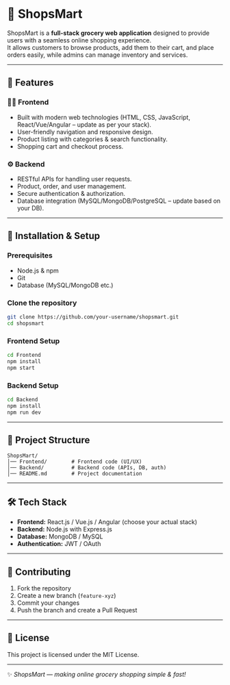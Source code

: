 # 🛒 ShopsMart  

ShopsMart is a **full-stack grocery web application** designed to provide users with a seamless online shopping experience.  
It allows customers to browse products, add them to their cart, and place orders easily, while admins can manage inventory and services.  

---

## 📌 Features  

### 👨‍💻 Frontend  
- Built with modern web technologies (HTML, CSS, JavaScript, React/Vue/Angular – update as per your stack).  
- User-friendly navigation and responsive design.  
- Product listing with categories & search functionality.  
- Shopping cart and checkout process.  

### ⚙️ Backend  
- RESTful APIs for handling user requests.  
- Product, order, and user management.  
- Secure authentication & authorization.  
- Database integration (MySQL/MongoDB/PostgreSQL – update based on your DB).  

---

## 🚀 Installation & Setup  

### Prerequisites  
- Node.js & npm  
- Git  
- Database (MySQL/MongoDB etc.)  

### Clone the repository  
```bash
git clone https://github.com/your-username/shopsmart.git
cd shopsmart
```

### Frontend Setup  
```bash
cd Frontend
npm install
npm start
```

### Backend Setup  
```bash
cd Backend
npm install
npm run dev
```

---

## 📂 Project Structure  
```
ShopsMart/
│── Frontend/        # Frontend code (UI/UX)
│── Backend/         # Backend code (APIs, DB, auth)
│── README.md        # Project documentation
```

---

## 🛠️ Tech Stack  
- **Frontend:** React.js / Vue.js / Angular (choose your actual stack)  
- **Backend:** Node.js with Express.js  
- **Database:** MongoDB / MySQL  
- **Authentication:** JWT / OAuth  

---

## 🤝 Contributing  
1. Fork the repository  
2. Create a new branch (`feature-xyz`)  
3. Commit your changes  
4. Push the branch and create a Pull Request  

---

## 📜 License  
This project is licensed under the MIT License.  

---

✨ *ShopsMart — making online grocery shopping simple & fast!*  
